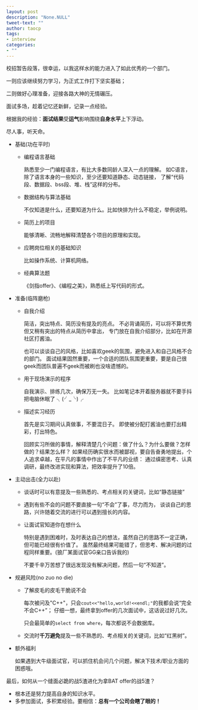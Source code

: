 ```yaml
---
layout: post
description: "None.NULL"
tweet-text: ""
author: taocp
tags:
- interview
categories:
- ""
---
```


<!--

is comment in final html?

-->

校招暂告段落，很幸运，以我这样水的能力进入了如此优秀的一个部门。

一则应该继续努力学习，为正式工作打下坚实基础；

二则做好心理准备，迎接各路大神的无情碾压。

面试多场，趁着记忆还新鲜，记录一点经验。

根据我的经验：**面试结果**受**运气**影响围绕**自身水平**上下浮动。

尽人事，听天命。

* 基础(功在平时)
  * 编程语言基础

    熟悉至少一门编程语言，有比大多数同龄人深入一点的理解。
    如C语言，除了语言本身的一些知识，至少还要知道静态、动态链接，
    了解“代码段、数据段、bss段、堆、栈”这样的分布。

  * 数据结构与算法基础

    不仅知道是什么，还要知道为什么。比如快排为什么不稳定，举例说明。

  * 简历上的项目

    能够清晰、流畅地解释清楚各个项目的原理和实现。

  * 应聘岗位相关的基础知识

    比如操作系统、计算机网络。

  * 经典算法题

    《剑指offer》、《编程之美》，熟悉纸上写代码的形式。

* 准备(临阵磨枪)
  * 自我介绍

    简洁，突出特点、简历没有提及的亮点。
    不必背诵简历，可以将不算优秀但又稍有突出的特点从简历中拿出，
    专门放在自我介绍部分，比如在开源社区打酱油。

    也可以谈谈自己的风格，比如喜欢geek的氛围，避免进入和自己风格不合的部门。
    面试结果固然重要，一个合适的团队氛围更重要，要是自己很geek而团队普遍不geek而被刷也没啥遗憾的。

  * 用于现场演示的程序

    自我演示、排练几次，确保万无一失。
    比如笔记本开着服务器就不要手抖把电脑休眠了 ╮(╯_╰)╭

  * 描述实习经历

    首先是实习期间认真做事，不要混日子。
    即使被分配打酱油也要打出精彩，打出特色。

    回顾实习所做的事情，解释清楚几个问题：做了什么？为什么要做？怎样做的？结果怎么样？
    如果经历确实很水而被鄙视，要自告奋勇地提出，个人追求卓越，在平凡的事情中作出了不平凡的业绩：
    通过缜密思考、认真调研，最终改进实现和算法，把效率提升了10倍。

* 主动出击(全力以赴)
  * 谈话时可以有意提及一些熟悉的、考点相关的关键词，比如“静态链接”
    <!-- 其实就是转移话题 -->

  * 遇到有些不会的问题不要直接一句“不会”了事，尽力而为，
    谈谈自己的思路，兴许随着交流的进行可以遇到擅长的内容。
  * 让面试官知道你在想什么

    特别是遇到困难时，及时表达自己的想法，虽然自己的思路不一定正确，
    但可能已经很有价值了。
    虽然最终结果可能错了，但思考、解决问题的过程同样重要。(狼厂某面试官GG亲口告诉我的)

    不要千辛万苦想了很远发现没有解决问题，然后一句“不知道”。

* 规避风险(no zuo no die)
  * 了解皮毛的皮毛干脆说不会

    每次被问及"C++"，只会`cout<<"hello,world!<<endl;"`的我都会说“完全不会C++”；
    仔细一想，最终拿到offer的几次面试中，这话说过好几次。

    只会最简单的`select from where`，每次都说不会数据库。

  * 交流时**千万避免**提及一些不熟悉的、考点相关的关键词，比如“红黑树”。

* 额外福利

  如果遇到大牛级面试官，可以抓住机会问几个问题，解决下技术/职业方面的困惑哦。

最后，如何从一个缝面必跪的战5渣进化为拿BAT offer的战5渣？

  * 根本还是努力提高自身的知识水平。
  * 多参加面试，多积累经验。要相信：**总有一个公司会瞎了眼的！**
